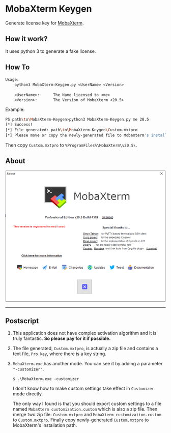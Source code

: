 # MobaXterm Keygen

Generate license key for [MobaXterm](https://mobaxterm.mobatek.net/download-home-edition.html).

## How it work?

It uses python 3 to generate a fake license.

## How To

```
Usage:
    python3 MobaXterm-Keygen.py <UserName> <Version>

    <UserName>:      The Name licensed to <me>
    <Version>:       The Version of MobaXterm <20.5>
```

Example:

```bash
PS path\to\MobaXterm-Keygen>python3 MobaXterm-Keygen.py me 20.5
[*] Success!
[*] File generated: path\to\MobaXterm-Keygen\Custom.mxtpro
[*] Please move or copy the newly-generated file to MobaXterm's installation path.
```

Then copy `Custom.mxtpro` to `%ProgramFiles%\MobaXterm\v20.5\`.

## About

![](About.png)

---

## Postscript

1. This application does not have complex activation algorithm and it is truly fantastic. __So please pay for it if possible.__

2. The file generated, `Custom.mxtpro`, is actually a zip file and contains a text file, `Pro.key`, where there is a key string. 

3. `MobaXterm.exe` has another mode. You can see it by adding a parameter `"-customizer"`.

   ```
   $ .\MobaXterm.exe -customizer
   ```

   I don't know how to make custom settings take effect in `Customizer` mode directly. 
   
   The only way I found is that you should export custom settings to a file named `MobaXterm customization.custom` which is also a zip file. Then merge two zip file: `Custom.mxtpro` and `MobaXterm customization.custom` to `Custom.mxtpro`. Finally copy newly-generated `Custom.mxtpro` to MobaXterm's installation path.

